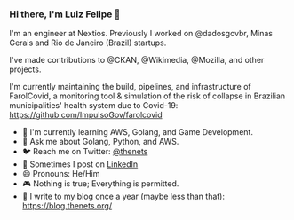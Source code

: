 ### Hi there, I'm Luiz Felipe 👋

I'm an engineer at Nextios. Previously I worked on @dadosgovbr, Minas Gerais and Rio de Janeiro (Brazil) startups.

I've made contributions to @CKAN, @Wikimedia, @Mozilla, and other projects.

I'm currently maintaining the build, pipelines, and infrastructure of FarolCovid, a monitoring tool & simulation of the risk of collapse in Brazilian municipalities' health system due to Covid-19:
https://github.com/ImpulsoGov/farolcovid

- 🌱 I'm currently learning AWS, Golang, and Game Development.
- 💬 Ask me about Golang, Python, and AWS.
- 🐦 Reach me on Twitter: [@thenets](https://twitter.com/thenets)
- 💼 Sometimes I post on [LinkedIn](https://www.linkedin.com/in/luizfelipecosta/)
- 😄 Pronouns: He/Him
- 🎮 Nothing is true; Everything is permitted.
- 📝 I write to my blog once a year (maybe less than that): https://blog.thenets.org/
